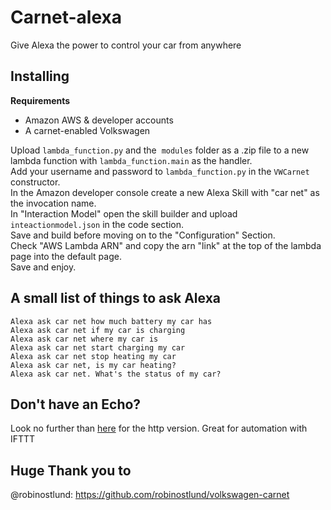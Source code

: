 # Carnet-alexa
Give Alexa the power to control your car from anywhere

## Installing
**Requirements**
* Amazon AWS & developer accounts
* A carnet-enabled Volkswagen

Upload `lambda_function.py` and the  `modules` folder as a .zip file to a new lambda function with `lambda_function.main` as the handler.<br>
Add your username and password to `lambda_function.py` in the `VWCarnet` constructor.<br>
In the Amazon developer console create a new Alexa Skill with "car net" as the invocation name.<br>
In "Interaction Model" open the skill builder and upload `inteactionmodel.json` in the code section.<br>
Save and build before moving on to the "Configuration" Section.<br>
Check "AWS Lambda ARN" and copy the arn "link" at the top of the lambda page into the default page.<br>
Save and enjoy.

## A small list of things to ask Alexa
`Alexa ask car net how much battery my car has`<br>
`Alexa ask car net if my car is charging`<br>
`Alexa ask car net where my car is`<br>
`Alexa ask car net start charging my car`<br>
`Alexa ask car net stop heating my car`<br>
`Alexa ask car net, is my car heating?`<br>
`Alexa ask car net. What's the status of my car?`

## Don't have an Echo?
Look no further than [here](https://github.com/Strosel/Carnet_http) for the http version. Great for automation with IFTTT

## Huge Thank you to
@robinostlund: https://github.com/robinostlund/volkswagen-carnet
